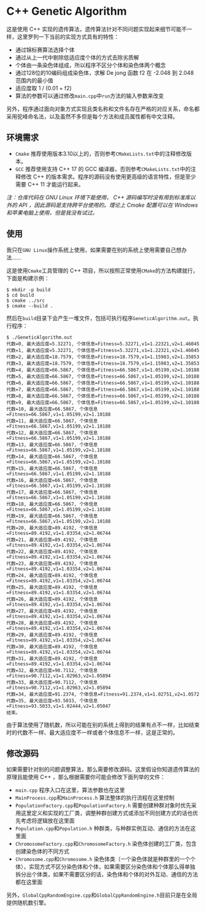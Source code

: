 # C++ Genetic Algorithm

这是使用 C++ 实现的遗传算法，遗传算法针对不同问题实现起来细节可能不一样，这里罗列一下当前的实现方式具有的特性：

- 通过锦标赛算法选择个体
- 通过从上一代中剔除低适应度个体的方式去除劣质解
- 个体由一条染色体组成，所以程序不区分个体和染色体两个概念
- 通过128位的10编码组成染色体，求解 De jong 函数 f2 在 -2.048 到 2.048 范围内的最小值
- 适应度取 1 / (0.01 + f2)
- 算法的参数可以通过修改`main.cpp`中`run`方法的输入参数来改变

另外，程序通过面向对象方式实现且类名称和文件名存在严格的对应关系，命名都采用驼峰命名法，以及虽然不多但是每个方法和成员属性都有中文注释。

## 环境需求

- `Cmake` 推荐使用版本3.10以上的，否则参考`CMakeLists.txt`中的注释修改版本。
- `GCC` 推荐使用支持 C++ 17 的 GCC 编译器，否则参考`CMakeLists.txt`中的注释修改 C++ 的版本需求。程序的源码没有使用更高级的语言特性，但是至少需要 C++ 11 才能运行起来。

*注：仓库代码在 GNU Linux 环境下能使用， C++ 源码编写时没有用到标准库以外的 API ，因此源码是支持跨平台使用的。理论上 Cmake 配置可以在 Windows 和苹果电脑上使用，但是我没有试过。*

## 使用

我只在`GNU Linux`操作系统上使用，如果需要在别的系统上使用需要自己想办法……

这是使用`Cmake`工具管理的 C++ 项目，所以按照正常使用`CMake`的方法构建就行，下面是构建示例：

    $ mkdir -p build
    $ cd build
    $ cmake ../src
    $ cmake --build .

然后在`build`目录下会产生一堆文件，包括可执行程序`GeneticAlgorithm.out`。执行程序：

    $ ./GeneticAlgorithm.out
    代数=0, 最大适应度=5.32271, 个体信息=Fitness=5.32271,v1=1.22321,v2=1.46045
    代数=1, 最大适应度=5.32271, 个体信息=Fitness=5.32271,v1=1.22321,v2=1.46045
    代数=2, 最大适应度=18.7579, 个体信息=Fitness=18.7579,v1=1.15983,v2=1.35853
    代数=3, 最大适应度=18.7579, 个体信息=Fitness=18.7579,v1=1.15983,v2=1.35853
    代数=4, 最大适应度=66.5867, 个体信息=Fitness=66.5867,v1=1.05199,v2=1.10188
    代数=5, 最大适应度=66.5867, 个体信息=Fitness=66.5867,v1=1.05199,v2=1.10188
    代数=6, 最大适应度=66.5867, 个体信息=Fitness=66.5867,v1=1.05199,v2=1.10188
    代数=7, 最大适应度=66.5867, 个体信息=Fitness=66.5867,v1=1.05199,v2=1.10188
    代数=8, 最大适应度=66.5867, 个体信息=Fitness=66.5867,v1=1.05199,v2=1.10188
    代数=9, 最大适应度=66.5867, 个体信息=Fitness=66.5867,v1=1.05199,v2=1.10188
    代数=10, 最大适应度=66.5867, 个体信息=Fitness=66.5867,v1=1.05199,v2=1.10188
    代数=11, 最大适应度=66.5867, 个体信息=Fitness=66.5867,v1=1.05199,v2=1.10188
    代数=12, 最大适应度=66.5867, 个体信息=Fitness=66.5867,v1=1.05199,v2=1.10188
    代数=13, 最大适应度=66.5867, 个体信息=Fitness=66.5867,v1=1.05199,v2=1.10188
    代数=14, 最大适应度=66.5867, 个体信息=Fitness=66.5867,v1=1.05199,v2=1.10188
    代数=15, 最大适应度=66.5867, 个体信息=Fitness=66.5867,v1=1.05199,v2=1.10188
    代数=16, 最大适应度=66.5867, 个体信息=Fitness=66.5867,v1=1.05199,v2=1.10188
    代数=17, 最大适应度=66.5867, 个体信息=Fitness=66.5867,v1=1.05199,v2=1.10188
    代数=18, 最大适应度=66.5867, 个体信息=Fitness=66.5867,v1=1.05199,v2=1.10188
    代数=19, 最大适应度=66.5867, 个体信息=Fitness=66.5867,v1=1.05199,v2=1.10188
    代数=20, 最大适应度=89.4192, 个体信息=Fitness=89.4192,v1=1.03354,v2=1.06744
    代数=21, 最大适应度=89.4192, 个体信息=Fitness=89.4192,v1=1.03354,v2=1.06744
    代数=22, 最大适应度=89.4192, 个体信息=Fitness=89.4192,v1=1.03354,v2=1.06744
    代数=23, 最大适应度=89.4192, 个体信息=Fitness=89.4192,v1=1.03354,v2=1.06744
    代数=24, 最大适应度=89.4192, 个体信息=Fitness=89.4192,v1=1.03354,v2=1.06744
    代数=25, 最大适应度=89.4192, 个体信息=Fitness=89.4192,v1=1.03354,v2=1.06744
    代数=26, 最大适应度=89.4192, 个体信息=Fitness=89.4192,v1=1.03354,v2=1.06744
    代数=27, 最大适应度=89.4192, 个体信息=Fitness=89.4192,v1=1.03354,v2=1.06744
    代数=28, 最大适应度=89.4192, 个体信息=Fitness=89.4192,v1=1.03354,v2=1.06744
    代数=29, 最大适应度=89.4192, 个体信息=Fitness=89.4192,v1=1.03354,v2=1.06744
    代数=30, 最大适应度=89.4192, 个体信息=Fitness=89.4192,v1=1.03354,v2=1.06744
    代数=31, 最大适应度=89.4192, 个体信息=Fitness=89.4192,v1=1.03354,v2=1.06744
    代数=32, 最大适应度=90.7112, 个体信息=Fitness=90.7112,v1=1.02963,v2=1.05894
    代数=33, 最大适应度=90.7112, 个体信息=Fitness=90.7112,v1=1.02963,v2=1.05894
    代数=34, 最大适应度=91.2374, 个体信息=Fitness=91.2374,v1=1.02751,v2=1.0572
    代数=35, 最大适应度=93.5033, 个体信息=Fitness=93.5033,v1=1.02444,v2=1.05047
    结束。

由于算法使用了随机数，所以可能在别的系统上得到的结果有点不一样，比如结束时的代数不一样、最大适应度不一样或者个体信息不一样，这是正常的。

## 修改源码

如果需要针对别的问题调整算法，那么需要修改源码。这里假设你知道遗传算法的原理且能使用 C++ ，那么根据需要你可能会修改下面列举的文件：

- `main.cpp` 程序入口在这里，算法参数也在这里
- `MainProcess.cpp`和`MainProcess.h` 算法整体的执行流程在这里控制
- `PopulationFactory.cpp`和`PopulationFactory.h` 需要创建种群对象时优先采用这里定义和实现的工厂类，调整种群创建方式或添加不同创建方式的话也优先考虑将逻辑放在这里面
- `Population.cpp`和`Population.h` 种群类，与种群实例互动、通信的方法在这里面
- `ChromosomeFactory.cpp`和`ChromosomeFactory.h` 染色体创建的工厂类，包含创建染色体的不同方式
- `Chromosome.cpp`和`Chromosome.h` 染色体类（一个染色体就是种群里的一个个体），实现方式不区分染色体和个体，如果需要区分染色体和个体那么得单独拆分出个体类，如果不需要区分的话，染色体和个体的对外互动、通信的方法都在这里面

另外，`GlobalCppRandomEngine.cpp`和`GlobalCppRandomEngine.h`目前只是在全局提供随机数引擎。